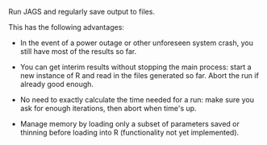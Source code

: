 Run JAGS and regularly save output to files.

This has the following advantages:

* In the event of a power outage or other unforeseen system crash, you still have most of the results so far.

* You can get interim results without stopping the main process: start a new instance of R and read in the files generated so far. Abort the run if already good enough.

* No need to exactly calculate the time needed for a run: make sure you ask for enough iterations, then abort when time's up.

* Manage memory by loading only a subset of parameters saved or thinning before loading into R (functionality not yet implemented).



